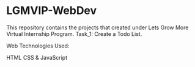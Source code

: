 <h1>LGMVIP-WebDev</h1>
This repository contains the projects that created under Lets Grow More Virtual Internship Program.
Task_1: Create a Todo List.

Web Technologies Used:

HTML
CSS &
JavaScript
